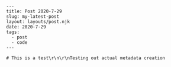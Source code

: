
    ---
    title: Post 2020-7-29
    slug: my-latest-post
    layout: layouts/post.njk
    date: 2020-7-29
    tags:
      - post
      - code
    ---

    # This is a test\r\n\r\nTesting out actual metadata creation